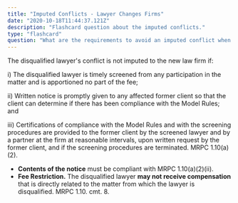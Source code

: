 ```yaml
---
title: "Imputed Conflicts - Lawyer Changes Firms"
date: "2020-10-18T11:44:37.121Z"
description: "Flashcard question about the imputed conflicts."
type: "flashcard"
question: "What are the requirements to avoid an imputed conflict when a lawyer changes firms?"
---
```


The disqualified lawyer's conflict is not imputed to the new law firm if:

i) The disqualified lawyer is timely screened from any participation in the matter and is apportioned no part of the fee;

ii) Written notice is promptly given to any affected former client so that the client can determine if there has been compliance with the Model Rules; and 

iii) Certifications of compliance with the Model Rules and with the screening procedures are provided to the former client by the screened lawyer and by a partner at the firm at reasonable intervals, upon written request by the former client, and if the screening procedures are terminated. MRPC 1.10(a)(2).

- **Contents of the notice** must be compliant with MRPC 1.10(a)(2)(ii).
- **Fee Restriction.** The disqualified lawyer <b>may not receive compensation</b> that is directly related to the matter from which the lawyer is disqualified. MRPC 1.10. cmt. 8.